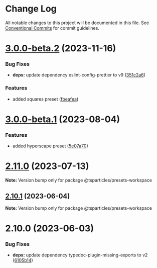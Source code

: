 # Change Log

All notable changes to this project will be documented in this file.
See [Conventional Commits](https://conventionalcommits.org) for commit guidelines.

# [3.0.0-beta.2](https://github.com/tsparticles/presets/compare/v2.12.0...v3.0.0-beta.2) (2023-11-16)

### Bug Fixes

- **deps:** update dependency eslint-config-prettier to v9 ([351c2a6](https://github.com/tsparticles/presets/commit/351c2a6a927192afcc3acb8a81937fc3da19d494))

### Features

- added squares preset ([fbeafea](https://github.com/tsparticles/presets/commit/fbeafeae2261b7c9ce3f7cc1f1d690ac68806542))

# [3.0.0-beta.1](https://github.com/tsparticles/presets/compare/v2.11.0...v3.0.0-beta.1) (2023-08-04)

### Features

- added hyperscape preset ([5e07a70](https://github.com/tsparticles/presets/commit/5e07a709a3cc022dd2952d052b858df04e7004e6))

# [2.11.0](https://github.com/tsparticles/presets/compare/v2.10.1...v2.11.0) (2023-07-13)

**Note:** Version bump only for package @tsparticles/presets-workspace

## [2.10.1](https://github.com/tsparticles/presets/compare/v2.10.0...v2.10.1) (2023-06-04)

**Note:** Version bump only for package @tsparticles/presets-workspace

# 2.10.0 (2023-06-03)

### Bug Fixes

- **deps:** update dependency typedoc-plugin-missing-exports to v2 ([6105b14](https://github.com/tsparticles/presets/commit/6105b1499e4c93b72f79b75017862f507efd2676))

